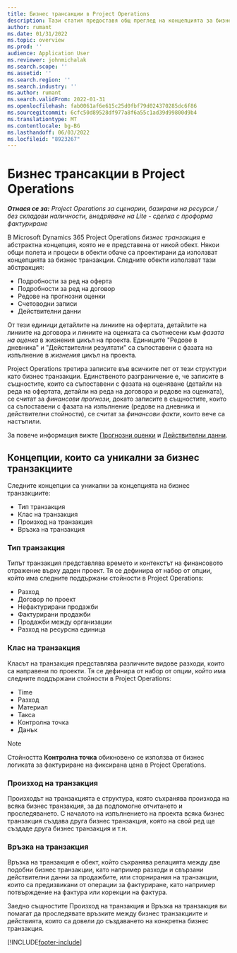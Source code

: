 ```yaml
---
title: Бизнес трансакции в Project Operations
description: Тази статия предоставя общ преглед на концепцията за бизнес транзакции в Microsoft Dynamics 365 Project Operations.
author: rumant
ms.date: 01/31/2022
ms.topic: overview
ms.prod: ''
audience: Application User
ms.reviewer: johnmichalak
ms.search.scope: ''
ms.assetid: ''
ms.search.region: ''
ms.search.industry: ''
ms.author: rumant
ms.search.validFrom: 2022-01-31
ms.openlocfilehash: fab0061af6e615c25d0fbf79d024370285dc6f86
ms.sourcegitcommit: 6cfc50d89528df977a8f6a55c1ad39d99800d9b4
ms.translationtype: MT
ms.contentlocale: bg-BG
ms.lasthandoff: 06/03/2022
ms.locfileid: "8923267"
---
```

# <a name="business-transactions-in-project-operations"></a>Бизнес трансакции в Project Operations

_**Отнася се за:** Project Operations за сценарии, базирани на ресурси / без складови наличности, внедряване на Lite - сделка с проформа фактуриране_

В Microsoft Dynamics 365 Project Operations *бизнес транзакция* е абстрактна концепция, която не е представена от никой обект. Някои общи полета и процеси в обекти обаче са проектирани да използват концепцията за бизнес транзакции. Следните обекти използват тази абстракция:

- Подробности за ред на оферта
- Подробности за ред на договор
- Редове на прогнозни оценки
- Счетоводни записи
- Действителни данни

От тези единици детайлите на линиите на офертата, детайлите на линиите на договора и линиите на оценката са съотнесени към *фазата на оценка* в жизнения цикъл на проекта. Единиците "Редове в дневника" и "Действителни резултати" са съпоставени с фазата на изпълнение в *жизнения цикъл* на проекта.

Project Operations третира записите във всичките пет от тези структури като бизнес транзакции. Единственото разграничение е, че записите в същностите, които са съпоставени с фазата на оценяване (детайли на реда на офертата, детайли на реда на договора и редове на оценката), се считат за *финансови прогнози*, докато записите в същностите, които са съпоставени с фазата на изпълнение (редове на дневника и действителни стойности), се считат за *финансови факти*, които вече са настъпили.

За повече информация вижте [Прогнозни оценки](../project-management/estimating-projects-overview.md) и [Действителни данни](actuals-overview.md).

## <a name="concepts-that-are-unique-to-business-transactions"></a>Концепции, които са уникални за бизнес транзакциите

Следните концепции са уникални за концепцията на бизнес транзакциите:

- Тип транзакция
- Клас на транзакция
- Произход на транзакция
- Връзка на транзакция

### <a name="transaction-type"></a>Тип транзакция

Типът транзакция представлява времето и контекстът на финансовото отражение върху даден проект. Тя се дефинира от набор от опции, който има следните поддържани стойности в Project Operations:

- Разход
- Договор по проект
- Нефактурирани продажби
- Фактурирани продажби
- Продажби между организации
- Разход на ресурсна единица

### <a name="transaction-class"></a>Клас на транзакция

Класът на транзакция представлява различните видове разходи, които са направени по проекти. Тя се дефинира от набор от опции, който има следните поддържани стойности в Project Operations:

- Time
- Разход
- Материал
- Такса
- Контролна точка
- Данък

> [!NOTE]
> Стойността **Контролна точка** обикновено се използва от бизнес логиката за фактуриране на фиксирана цена в Project Operations.

### <a name="transaction-origin"></a>Произход на транзакция

Произходът на транзакцията е структура, която съхранява произхода на всяка бизнес транзакция, за да подпомогне отчитането и проследяването. С началото на изпълнението на проекта всяка бизнес транзакция създава друга бизнес транзакция, която на свой ред ще създаде друга бизнес транзакция и т.н.

### <a name="transaction-connection"></a>Връзка на транзакция

Връзка на транзакция е обект, който съхранява релацията между две подобни бизнес транзакции, като например разходи и свързани действителни данни за продажбите, или сторнирания на транзакции, които са предизвикани от операции за фактуриране, като например потвърждение на фактура или корекции на фактура.

Заедно същностите Произход на транзакция и Връзка на транзакция ви помагат да проследявате връзките между бизнес транзакциите и действията, които са довели до създаването на конкретна бизнес транзакция.

[!INCLUDE[footer-include](../includes/footer-banner.md)]
